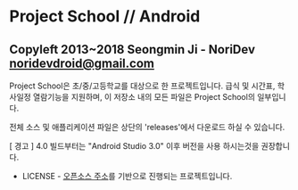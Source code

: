 Project School // Android
=====================================
Copyleft 2013~2018 Seongmin Ji - NoriDev <noridevdroid@gmail.com>
----------------------------------------------------------------------------------------------

Project School은 초/중/고등학교를 대상으로 한 프로젝트입니다.
급식 및 시간표, 학사일정 열람기능을 지원하며, 이 저장소 내의 모든 파일은 Project School의 일부입니다.


전체 소스 및 애플리케이션 파일은 상단의 'releases'에서 다운로드 하실 수 있습니다.

[ 경고 ] 4.0 빌드부터는 "Android Studio 3.0" 이후 버전을 사용 하시는것을 권장합니다.


- LICENSE -
[오픈소스 주소](https://bitbucket.org/whdghks913/wondanghighschool)를 기반으로 진행되는 프로젝트입니다.
